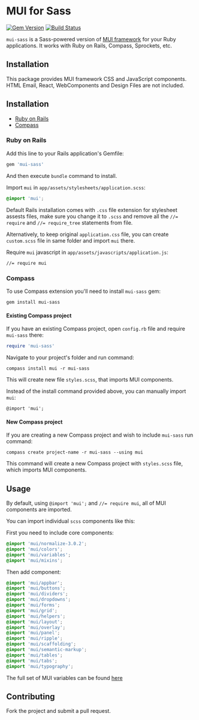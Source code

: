 # MUI for Sass

[![Gem Version](https://badge.fury.io/rb/mui-sass.svg)](http://badge.fury.io/rb/mui-sass)
[![Build Status](https://travis-ci.org/rubysamurai/mui-sass.svg?branch=master)](https://travis-ci.org/rubysamurai/mui-sass)

`mui-sass` is a Sass-powered version of [MUI framework](https://www.muicss.com/) for your Ruby applications. It works with Ruby on Rails, Compass, Sprockets, etc.

## Installation

This package provides MUI framework CSS and JavaScript components. HTML Email, React, WebComponents and Design Files are not included.

## Installation

* [Ruby on Rails](#ruby-on-rails)
* [Compass](#compass)

### Ruby on Rails

Add this line to your Rails application's Gemfile:

```ruby
gem 'mui-sass'
```

And then execute `bundle` command to install.

Import `mui` in `app/assets/stylesheets/application.scss`:

```scss
@import 'mui';
```

Default Rails installation comes with `.css` file extension for stylesheet assests files, make sure you change it to `.scss` and remove all the `//= require` and `//= require_tree` statements from file.

Alternatively, to keep original `application.css` file, you can create `custom.scss` file in same folder and import `mui` there.

Require `mui` javascript in `app/assets/javascripts/application.js`:

````
//= require mui
````

### Compass

To use Compass extension you'll need to install `mui-sass` gem:

```
gem install mui-sass
```

#### Existing Compass project

If you have an existing Compass project, open `config.rb` file and require `mui-sass` there:

```ruby
require 'mui-sass'
```

Navigate to your project's folder and run command:

```
compass install mui -r mui-sass
```

This will create new file `styles.scss`, that imports MUI components.

Instead of the install command provided above, you can manually import `mui`:

```
@import 'mui';
```

#### New Compass project

If you are creating a new Compass project and wish to include `mui-sass` run command:

```
compass create project-name -r mui-sass --using mui
```

This command will create a new Compass project with `styles.scss` file, which imports MUI components.

## Usage

By default, using `@import 'mui';` and `//= require mui`, all of MUI components are imported.

You can import individual `scss` components like this:

First you need to include core components:

```scss
@import 'mui/normalize-3.0.2';
@import 'mui/colors';
@import 'mui/variables';
@import 'mui/mixins';
```

Then add component:
```scss
@import 'mui/appbar';
@import 'mui/buttons';
@import 'mui/dividers';
@import 'mui/dropdowns';
@import 'mui/forms';
@import 'mui/grid';
@import 'mui/helpers';
@import 'mui/layout';
@import 'mui/overlay';
@import 'mui/panel';
@import 'mui/ripple';
@import 'mui/scaffolding';
@import 'mui/semantic-markup';
@import 'mui/tables';
@import 'mui/tabs';
@import 'mui/typography';
```

The full set of MUI variables can be found [here](https://github.com/rubysamurai/mui-sass/blob/master/vendor/assets/stylesheets/mui/_variables.scss)

## Contributing

Fork the project and submit a pull request.